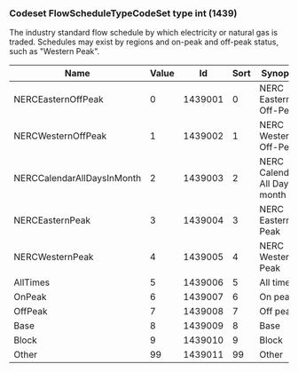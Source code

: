 ### Codeset FlowScheduleTypeCodeSet type int (1439)

The industry standard flow schedule by which electricity or natural gas is traded. Schedules may exist by regions and on-peak and off-peak status, such as "Western Peak".

| Name                       | Value | Id      | Sort | Synopsis                        |
|----------------------------|-------|---------|------|---------------------------------|
| NERCEasternOffPeak         | 0     | 1439001 | 0    | NERC Eastern Off-Peak           |
| NERCWesternOffPeak         | 1     | 1439002 | 1    | NERC Western Off-Peak           |
| NERCCalendarAllDaysInMonth | 2     | 1439003 | 2    | NERC Calendar-All Days in month |
| NERCEasternPeak            | 3     | 1439004 | 3    | NERC Eastern Peak               |
| NERCWesternPeak            | 4     | 1439005 | 4    | NERC Western Peak               |
| AllTimes                   | 5     | 1439006 | 5    | All times                       |
| OnPeak                     | 6     | 1439007 | 6    | On peak                         |
| OffPeak                    | 7     | 1439008 | 7    | Off peak                        |
| Base                       | 8     | 1439009 | 8    | Base                            |
| Block                      | 9     | 1439010 | 9    | Block                           |
| Other                      | 99    | 1439011 | 99   | Other                           |

